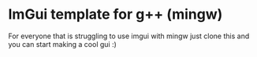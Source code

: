 # ImGui template for g++ (mingw)

For everyone that is struggling to use imgui with mingw just clone this and you can start making a cool gui :)

